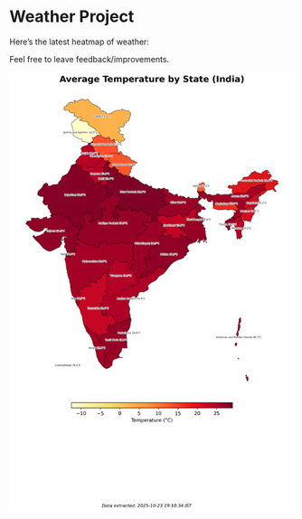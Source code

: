 # Weather Project

Here’s the latest heatmap of weather:

Feel free to leave feedback/improvements.

![India Heatmap](docs/assets/india_heatmap.png?v=FA3054)
